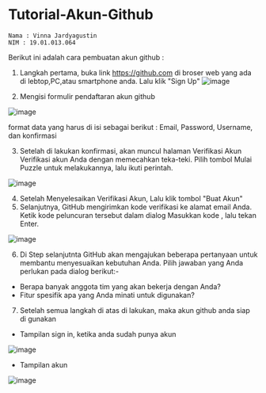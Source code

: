 # Tutorial-Akun-Github
```
Nama : Vinna Jardyagustin
NIM : 19.01.013.064
```
Berikut ini adalah cara pembuatan akun github :
1. Langkah pertama, buka link https://github.com di broser web yang ada di lebtop,PC,atau smartphone anda. Lalu klik "Sign Up"
![image](https://user-images.githubusercontent.com/105411972/194687537-5fa295a0-c03d-4a1c-b226-750ed95ccafc.png)

2. Mengisi formulir pendaftaran akun github

  ![image](https://user-images.githubusercontent.com/105411972/194689249-2f7b5b1f-6601-4de1-9848-282c5791fc91.png)

format data yang harus di isi sebagai berikut :
Email, Password, Username, dan konfirmasi

3. Setelah di lakukan konfirmasi, akan muncul halaman Verifikasi Akun
Verifikasi akun Anda dengan memecahkan teka-teki. Pilih tombol Mulai Puzzle untuk melakukannya, lalu ikuti perintah.

  ![image](https://user-images.githubusercontent.com/105411972/194689167-69415183-9952-4c20-9d1d-c624cc35ea82.png)

4. Setelah Menyelesaikan Verifikasi Akun, Lalu klik tombol "Buat Akun"
5. Selanjutnya, GitHub mengirimkan kode verifikasi ke alamat email Anda. Ketik kode peluncuran tersebut dalam dialog Masukkan kode , lalu tekan Enter.

![image](https://user-images.githubusercontent.com/105411972/194689046-322a13a7-0556-428e-af10-05e6602fdcd8.png)

6. Di Step selanjutnta GitHub akan mengajukan beberapa pertanyaan untuk membantu menyesuaikan kebutuhan Anda. Pilih jawaban yang Anda perlukan pada dialog berikut:-
- Berapa banyak anggota tim yang akan bekerja dengan Anda?
- Fitur spesifik apa yang Anda minati untuk digunakan?

7. Setelah semua langkah di atas di lakukan, maka akun github anda siap di gunakan 
- Tampilan sign in, ketika anda sudah punya akun

![image](https://user-images.githubusercontent.com/105411972/194689848-45739093-5f50-4683-a01a-15e859d93265.png)

- Tampilan akun 

![image](https://user-images.githubusercontent.com/105411972/194690242-2d52bbbf-5cba-40c2-9138-591669353e2a.png)


